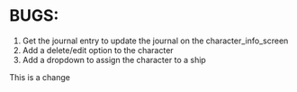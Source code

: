 # BUGS: 
1. Get the journal entry to update the journal on the character_info_screen
1. Add a delete/edit option to the character
1. Add a dropdown to assign the character to a ship

This is a change